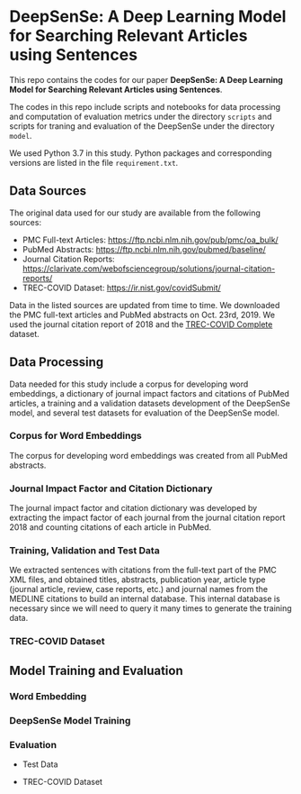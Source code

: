 # DeepSenSe: A Deep Learning Model for Searching Relevant Articles using Sentences

This repo contains the codes for our paper **DeepSenSe: A Deep Learning Model for Searching Relevant Articles using Sentences**.

The codes in this repo include scripts and notebooks for data processing and computation of evaluation metrics under the directory `scripts` and scripts for traning and evaluation of the DeepSenSe under the directory `model`.

We used Python 3.7 in this study. Python packages and corresponding versions are listed in the file `requirement.txt`.

## Data Sources

The original data used for our study are available from the following sources:

- PMC Full-text Articles: https://ftp.ncbi.nlm.nih.gov/pub/pmc/oa_bulk/
- PubMed Abstracts: https://ftp.ncbi.nlm.nih.gov/pubmed/baseline/
- Journal Citation Reports: https://clarivate.com/webofsciencegroup/solutions/journal-citation-reports/
- TREC-COVID Dataset: https://ir.nist.gov/covidSubmit/

Data in the listed sources are updated from time to time. We downloaded the PMC full-text articles and PubMed abstracts on Oct. 23rd, 2019. We used the journal citation report of 2018 and the [TREC-COVID Complete](https://ir.nist.gov/covidSubmit/data.html) dataset.  


## Data Processing

Data needed for this study include a corpus for developing word embeddings, a dictionary of journal impact factors and citations of PubMed articles, a training and a validation datasets development of the DeepSenSe model, and several test datasets for evaluation of the DeepSenSe model.


### Corpus for Word Embeddings

The corpus for developing word embeddings was created from all PubMed abstracts.


### Journal Impact Factor and Citation Dictionary

The journal impact factor and citation dictionary was developed by extracting the impact factor of each journal from the journal citation report 2018 and counting citations of each article in PubMed.


### Training, Validation and Test Data

We extracted sentences with citations from the full-text part of the PMC XML files,
and obtained titles, abstracts, publication year, article type (journal
article, review, case reports, etc.) and journal names from the
MEDLINE citations to build an internal database. This internal
database is necessary since we will need to query it many times to
generate the training data.




### TREC-COVID Dataset




## Model Training and Evaluation

### Word Embedding


### DeepSenSe Model Training


### Evaluation
   
- Test Data


- TREC-COVID Dataset